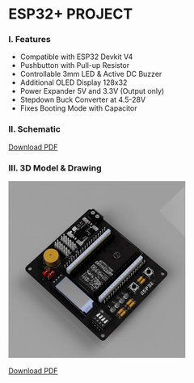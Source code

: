 # ESP32+ PROJECT

### I. Features
- Compatible with ESP32 Devkit V4
- Pushbutton with Pull-up Resistor
- Controllable 3mm LED & Active DC Buzzer
- Additional OLED Display 128x32
- Power Expander 5V and 3.3V (Output only)
- Stepdown Buck Converter at 4.5-28V
- Fixes Booting Mode with Capacitor
### II. Schematic
[Download PDF](https://github.com/user-attachments/files/19268394/esp32_plus.pdf)

### III. 3D Model & Drawing
<p><img src="https://raw.githubusercontent.com/luigiifan/esp32plus/master/ESP32_PLUS.gif" width="350")</p>
  
[Download PDF](https://github.com/user-attachments/files/19269748/ESP32_PLUS_DRAWING.pdf)
